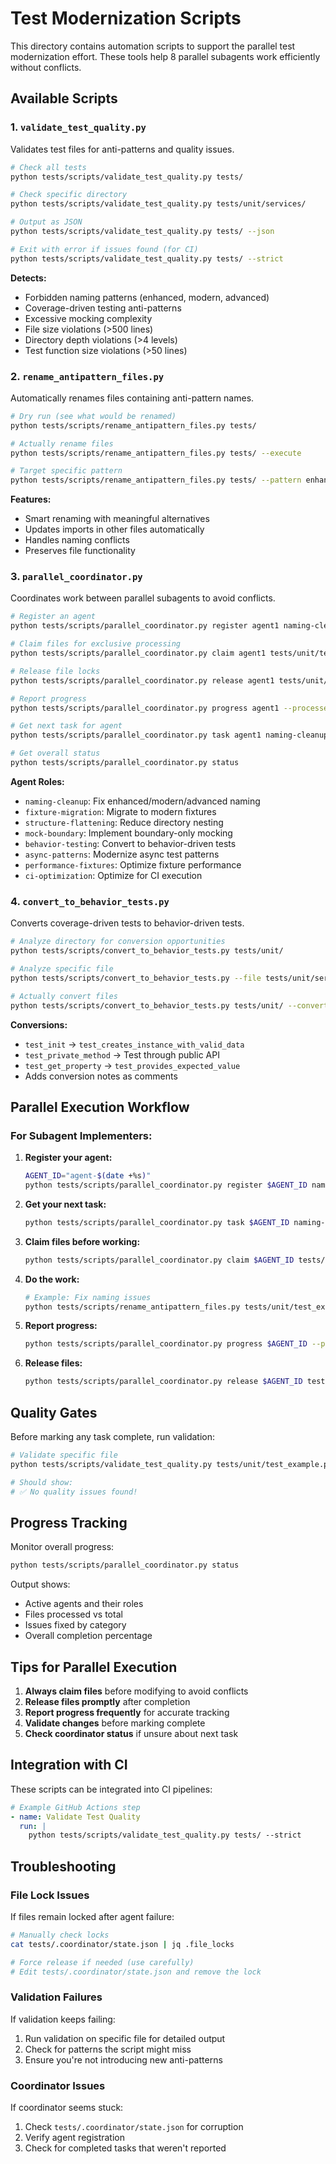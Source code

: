 # Test Modernization Scripts

This directory contains automation scripts to support the parallel test modernization effort. These tools help 8 parallel subagents work efficiently without conflicts.

## Available Scripts

### 1. `validate_test_quality.py`
Validates test files for anti-patterns and quality issues.

```bash
# Check all tests
python tests/scripts/validate_test_quality.py tests/

# Check specific directory
python tests/scripts/validate_test_quality.py tests/unit/services/

# Output as JSON
python tests/scripts/validate_test_quality.py tests/ --json

# Exit with error if issues found (for CI)
python tests/scripts/validate_test_quality.py tests/ --strict
```

**Detects:**
- Forbidden naming patterns (enhanced, modern, advanced)
- Coverage-driven testing anti-patterns
- Excessive mocking complexity
- File size violations (>500 lines)
- Directory depth violations (>4 levels)
- Test function size violations (>50 lines)

### 2. `rename_antipattern_files.py`
Automatically renames files containing anti-pattern names.

```bash
# Dry run (see what would be renamed)
python tests/scripts/rename_antipattern_files.py tests/

# Actually rename files
python tests/scripts/rename_antipattern_files.py tests/ --execute

# Target specific pattern
python tests/scripts/rename_antipattern_files.py tests/ --pattern enhanced --execute
```

**Features:**
- Smart renaming with meaningful alternatives
- Updates imports in other files automatically
- Handles naming conflicts
- Preserves file functionality

### 3. `parallel_coordinator.py`
Coordinates work between parallel subagents to avoid conflicts.

```bash
# Register an agent
python tests/scripts/parallel_coordinator.py register agent1 naming-cleanup

# Claim files for exclusive processing
python tests/scripts/parallel_coordinator.py claim agent1 tests/unit/test_foo.py tests/unit/test_bar.py

# Release file locks
python tests/scripts/parallel_coordinator.py release agent1 tests/unit/test_foo.py

# Report progress
python tests/scripts/parallel_coordinator.py progress agent1 --processed 5 --fixed naming:10 structure:3

# Get next task for agent
python tests/scripts/parallel_coordinator.py task agent1 naming-cleanup

# Get overall status
python tests/scripts/parallel_coordinator.py status
```

**Agent Roles:**
- `naming-cleanup`: Fix enhanced/modern/advanced naming
- `fixture-migration`: Migrate to modern fixtures
- `structure-flattening`: Reduce directory nesting
- `mock-boundary`: Implement boundary-only mocking
- `behavior-testing`: Convert to behavior-driven tests
- `async-patterns`: Modernize async test patterns
- `performance-fixtures`: Optimize fixture performance
- `ci-optimization`: Optimize for CI execution

### 4. `convert_to_behavior_tests.py`
Converts coverage-driven tests to behavior-driven tests.

```bash
# Analyze directory for conversion opportunities
python tests/scripts/convert_to_behavior_tests.py tests/unit/

# Analyze specific file
python tests/scripts/convert_to_behavior_tests.py --file tests/unit/services/test_user.py

# Actually convert files
python tests/scripts/convert_to_behavior_tests.py tests/unit/ --convert
```

**Conversions:**
- `test_init` → `test_creates_instance_with_valid_data`
- `test_private_method` → Test through public API
- `test_get_property` → `test_provides_expected_value`
- Adds conversion notes as comments

## Parallel Execution Workflow

### For Subagent Implementers:

1. **Register your agent:**
   ```bash
   AGENT_ID="agent-$(date +%s)"
   python tests/scripts/parallel_coordinator.py register $AGENT_ID naming-cleanup
   ```

2. **Get your next task:**
   ```bash
   python tests/scripts/parallel_coordinator.py task $AGENT_ID naming-cleanup
   ```

3. **Claim files before working:**
   ```bash
   python tests/scripts/parallel_coordinator.py claim $AGENT_ID tests/unit/test_example.py
   ```

4. **Do the work:**
   ```bash
   # Example: Fix naming issues
   python tests/scripts/rename_antipattern_files.py tests/unit/test_example.py --execute
   ```

5. **Report progress:**
   ```bash
   python tests/scripts/parallel_coordinator.py progress $AGENT_ID --processed 1 --fixed naming:3
   ```

6. **Release files:**
   ```bash
   python tests/scripts/parallel_coordinator.py release $AGENT_ID tests/unit/test_example.py
   ```

## Quality Gates

Before marking any task complete, run validation:

```bash
# Validate specific file
python tests/scripts/validate_test_quality.py tests/unit/test_example.py --strict

# Should show:
# ✅ No quality issues found!
```

## Progress Tracking

Monitor overall progress:

```bash
python tests/scripts/parallel_coordinator.py status
```

Output shows:
- Active agents and their roles
- Files processed vs total
- Issues fixed by category
- Overall completion percentage

## Tips for Parallel Execution

1. **Always claim files** before modifying to avoid conflicts
2. **Release files promptly** after completion
3. **Report progress frequently** for accurate tracking
4. **Validate changes** before marking complete
5. **Check coordinator status** if unsure about next task

## Integration with CI

These scripts can be integrated into CI pipelines:

```yaml
# Example GitHub Actions step
- name: Validate Test Quality
  run: |
    python tests/scripts/validate_test_quality.py tests/ --strict
```

## Troubleshooting

### File Lock Issues
If files remain locked after agent failure:
```bash
# Manually check locks
cat tests/.coordinator/state.json | jq .file_locks

# Force release if needed (use carefully)
# Edit tests/.coordinator/state.json and remove the lock
```

### Validation Failures
If validation keeps failing:
1. Run validation on specific file for detailed output
2. Check for patterns the script might miss
3. Ensure you're not introducing new anti-patterns

### Coordinator Issues
If coordinator seems stuck:
1. Check `tests/.coordinator/state.json` for corruption
2. Verify agent registration
3. Check for completed tasks that weren't reported